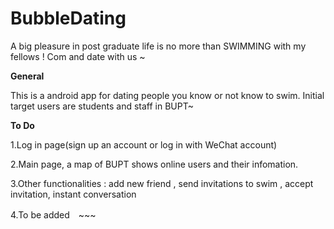 # BubbleDating

A big pleasure in post graduate life is no more than SWIMMING with my fellows ! Com and date with us ~ 


<strong>General</strong>


This is a android app for dating people you know or not know to swim.  Initial target users are students and staff in BUPT~


<strong>To Do</strong>


1.Log in page(sign up an account or log in with WeChat account)

2.Main page, a map of BUPT shows online users and their infomation.

3.Other functionalities : add new friend , send invitations to swim , accept invitation, instant conversation 

4.To be added　~~~ 

